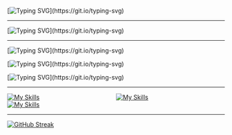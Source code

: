 [![Typing SVG](https://readme-typing-svg.demolab.com?font=Fira+Code&size=30&pause=1000&color=FA428D&center=true&vCenter=true&width=435&lines=%F0%9F%91%8B%F0%9F%8F%BB+Hello+World!)](https://git.io/typing-svg)

**********************************************************************

[![Typing SVG](https://readme-typing-svg.demolab.com?font=Fira+Code&size=25&pause=1000&color=F7D746&center=true&vCenter=true&width=435&lines=%F0%9F%91%A8%F0%9F%8F%BB%E2%80%8D%F0%9F%92%BB+Estudiante+Full-Stack+Dev.)](https://git.io/typing-svg)

**********************************************************************

[![Typing SVG](https://readme-typing-svg.demolab.com?font=Fira+Code&pause=1000&color=A0F1EA&center=true&vCenter=true&width=435&lines=%F0%9F%8E%AE+Apasionado+de+los+jueguitos.)](https://git.io/typing-svg)

[![Typing SVG](https://readme-typing-svg.demolab.com?font=Fira+Code&pause=1000&color=A0F1EA&center=true&vCenter=true&width=435&lines=%F0%9F%92%AC+Me+gusta+la+filosof%C3%ADa.)](https://git.io/typing-svg)

[![Typing SVG](https://readme-typing-svg.demolab.com?font=Fira+Code&pause=1000&color=A0F1EA&center=true&vCenter=true&width=435&lines=%F0%9F%94%AD+Amante+de+la+astronom%C3%ADa.)](https://git.io/typing-svg)

**********************************************************************

[![My Skills](https://skillicons.dev/icons?i=linkedin)](https://www.linkedin.com/in/sommafederico1/)                                             [![My Skills](https://skillicons.dev/icons?i=instagram)](https://www.instagram.com/somma.federico/)‍‍‍‍‍‍‍‍‍‍                                             [![My Skills](https://skillicons.dev/icons?i=twitter)](https://twitter.com/sommafeder1co)

**********************************************************************

[![GitHub Streak](https://streak-stats.demolab.com?user=fAEDKAN&theme=radical&hide_border=true&locale=es&date_format=j%20M%5B%20Y%5D)](https://git.io/streak-stats)
